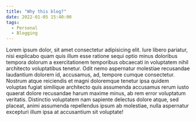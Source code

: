 ```yaml
---
title: "Why this blog?"
date: 2022-01-05 15:40:00
tags:
  - Personal
  - Blogging
---
```


Lorem ipsum dolor, sit amet consectetur adipisicing elit. Iure libero pariatur, nisi explicabo quam quis illum esse ratione sequi optio minus doloribus tempora dolorum a exercitationem temporibus obcaecati in voluptatem nihil architecto voluptatibus tenetur. Odit nemo aspernatur molestiae recusandae laudantium dolorem id, accusamus, ad, tempore cumque consectetur. Nostrum atque reiciendis et magni doloremque tenetur ipsa quidem voluptas fugiat similique architecto quis assumenda accusamus rerum iusto quaerat dolore recusandae harum maxime minus, ab rem error voluptatum veritatis. Distinctio voluptatem nam sapiente delectus dolore atque, sed placeat, animi assumenda repellendus ipsum ab molestiae, nulla aspernatur excepturi illum ipsa at accusantium sit voluptate!
